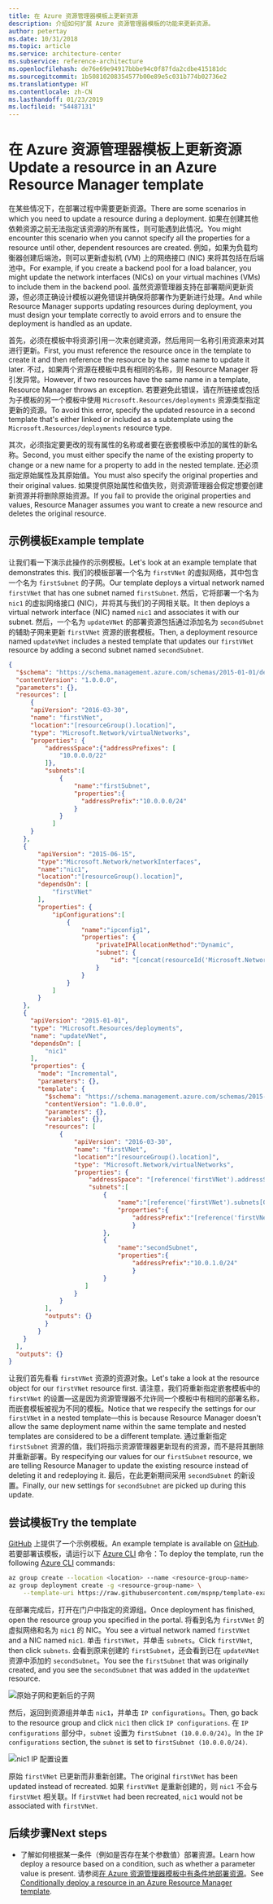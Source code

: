 ```yaml
---
title: 在 Azure 资源管理器模板上更新资源
description: 介绍如何扩展 Azure 资源管理器模板的功能来更新资源。
author: petertay
ms.date: 10/31/2018
ms.topic: article
ms.service: architecture-center
ms.subservice: reference-architecture
ms.openlocfilehash: de76e69e94917bbbe94c0f87fda2cdbe415181dc
ms.sourcegitcommit: 1b50810208354577b00e89e5c031b774b02736e2
ms.translationtype: HT
ms.contentlocale: zh-CN
ms.lasthandoff: 01/23/2019
ms.locfileid: "54487131"
---
```

# <a name="update-a-resource-in-an-azure-resource-manager-template"></a><span data-ttu-id="75a9a-103">在 Azure 资源管理器模板上更新资源</span><span class="sxs-lookup"><span data-stu-id="75a9a-103">Update a resource in an Azure Resource Manager template</span></span>

<span data-ttu-id="75a9a-104">在某些情况下，在部署过程中需要更新资源。</span><span class="sxs-lookup"><span data-stu-id="75a9a-104">There are some scenarios in which you need to update a resource during a deployment.</span></span> <span data-ttu-id="75a9a-105">如果在创建其他依赖资源之前无法指定该资源的所有属性，则可能遇到此情况。</span><span class="sxs-lookup"><span data-stu-id="75a9a-105">You might encounter this scenario when you cannot specify all the properties for a resource until other, dependent resources are created.</span></span> <span data-ttu-id="75a9a-106">例如，如果为负载均衡器创建后端池，则可以更新虚拟机 (VM) 上的网络接口 (NIC) 来将其包括在后端池中。</span><span class="sxs-lookup"><span data-stu-id="75a9a-106">For example, if you create a backend pool for a load balancer, you might update the network interfaces (NICs) on your virtual machines (VMs) to include them in the backend pool.</span></span> <span data-ttu-id="75a9a-107">虽然资源管理器支持在部署期间更新资源，但必须正确设计模板以避免错误并确保将部署作为更新进行处理。</span><span class="sxs-lookup"><span data-stu-id="75a9a-107">And while Resource Manager supports updating resources during deployment, you must design your template correctly to avoid errors and to ensure the deployment is handled as an update.</span></span>

<span data-ttu-id="75a9a-108">首先，必须在模板中将资源引用一次来创建资源，然后用同一名称引用资源来对其进行更新。</span><span class="sxs-lookup"><span data-stu-id="75a9a-108">First, you must reference the resource once in the template to create it and then reference the resource by the same name to update it later.</span></span> <span data-ttu-id="75a9a-109">不过，如果两个资源在模板中具有相同的名称，则 Resource Manager 将引发异常。</span><span class="sxs-lookup"><span data-stu-id="75a9a-109">However, if two resources have the same name in a template, Resource Manager throws an exception.</span></span> <span data-ttu-id="75a9a-110">若要避免此错误，请在所链接或包括为子模板的另一个模板中使用 `Microsoft.Resources/deployments` 资源类型指定更新的资源。</span><span class="sxs-lookup"><span data-stu-id="75a9a-110">To avoid this error, specify the updated resource in a second template that's either linked or included as a subtemplate using the `Microsoft.Resources/deployments` resource type.</span></span>

<span data-ttu-id="75a9a-111">其次，必须指定要更改的现有属性的名称或者要在嵌套模板中添加的属性的新名称。</span><span class="sxs-lookup"><span data-stu-id="75a9a-111">Second, you must either specify the name of the existing property to change or a new name for a property to add in the nested template.</span></span> <span data-ttu-id="75a9a-112">还必须指定原始属性及其原始值。</span><span class="sxs-lookup"><span data-stu-id="75a9a-112">You must also specify the original properties and their original values.</span></span> <span data-ttu-id="75a9a-113">如果提供原始属性和值失败，则资源管理器会假定想要创建新资源并将删除原始资源。</span><span class="sxs-lookup"><span data-stu-id="75a9a-113">If you fail to provide the original properties and values, Resource Manager assumes you want to create a new resource and deletes the original resource.</span></span>

## <a name="example-template"></a><span data-ttu-id="75a9a-114">示例模板</span><span class="sxs-lookup"><span data-stu-id="75a9a-114">Example template</span></span>

<span data-ttu-id="75a9a-115">让我们看一下演示此操作的示例模板。</span><span class="sxs-lookup"><span data-stu-id="75a9a-115">Let's look at an example template that demonstrates this.</span></span> <span data-ttu-id="75a9a-116">我们的模板部署一个名为 `firstVNet` 的虚拟网络，其中包含一个名为 `firstSubnet` 的子网。</span><span class="sxs-lookup"><span data-stu-id="75a9a-116">Our template deploys a virtual network named `firstVNet` that has one subnet named `firstSubnet`.</span></span> <span data-ttu-id="75a9a-117">然后，它将部署一个名为 `nic1` 的虚拟网络接口 (NIC)，并将其与我们的子网相关联。</span><span class="sxs-lookup"><span data-stu-id="75a9a-117">It then deploys a virtual network interface (NIC) named `nic1` and associates it with our subnet.</span></span> <span data-ttu-id="75a9a-118">然后，一个名为 `updateVNet` 的部署资源包括通过添加名为 `secondSubnet` 的辅助子网来更新 `firstVNet` 资源的嵌套模板。</span><span class="sxs-lookup"><span data-stu-id="75a9a-118">Then, a deployment resource named `updateVNet` includes a nested template that updates our `firstVNet` resource by adding a second subnet named `secondSubnet`.</span></span>

```json
{
  "$schema": "https://schema.management.azure.com/schemas/2015-01-01/deploymentTemplate.json#",
  "contentVersion": "1.0.0.0",
  "parameters": {},
  "resources": [
      {
      "apiVersion": "2016-03-30",
      "name": "firstVNet",
      "location":"[resourceGroup().location]",
      "type": "Microsoft.Network/virtualNetworks",
      "properties": {
          "addressSpace":{"addressPrefixes": [
              "10.0.0.0/22"
          ]},
          "subnets":[
              {
                  "name":"firstSubnet",
                  "properties":{
                    "addressPrefix":"10.0.0.0/24"
                  }
              }
            ]
      }
    },
    {
        "apiVersion": "2015-06-15",
        "type":"Microsoft.Network/networkInterfaces",
        "name":"nic1",
        "location":"[resourceGroup().location]",
        "dependsOn": [
            "firstVNet"
        ],
        "properties": {
            "ipConfigurations":[
                {
                    "name":"ipconfig1",
                    "properties": {
                        "privateIPAllocationMethod":"Dynamic",
                        "subnet": {
                            "id": "[concat(resourceId('Microsoft.Network/virtualNetworks','firstVNet'),'/subnets/firstSubnet')]"
                        }
                    }
                }
            ]
        }
    },
    {
      "apiVersion": "2015-01-01",
      "type": "Microsoft.Resources/deployments",
      "name": "updateVNet",
      "dependsOn": [
          "nic1"
      ],
      "properties": {
        "mode": "Incremental",
        "parameters": {},
        "template": {
          "$schema": "https://schema.management.azure.com/schemas/2015-01-01/deploymentTemplate.json#",
          "contentVersion": "1.0.0.0",
          "parameters": {},
          "variables": {},
          "resources": [
              {
                  "apiVersion": "2016-03-30",
                  "name": "firstVNet",
                  "location":"[resourceGroup().location]",
                  "type": "Microsoft.Network/virtualNetworks",
                  "properties": {
                      "addressSpace": "[reference('firstVNet').addressSpace]",
                      "subnets":[
                          {
                              "name":"[reference('firstVNet').subnets[0].name]",
                              "properties":{
                                  "addressPrefix":"[reference('firstVNet').subnets[0].properties.addressPrefix]"
                                  }
                          },
                          {
                              "name":"secondSubnet",
                              "properties":{
                                  "addressPrefix":"10.0.1.0/24"
                                  }
                          }
                     ]
                  }
              }
          ],
          "outputs": {}
          }
        }
    }
  ],
  "outputs": {}
}
```

<span data-ttu-id="75a9a-119">让我们首先看看 `firstVNet` 资源的资源对象。</span><span class="sxs-lookup"><span data-stu-id="75a9a-119">Let's take a look at the resource object for our `firstVNet` resource first.</span></span> <span data-ttu-id="75a9a-120">请注意，我们将重新指定嵌套模板中的 `firstVNet` 的设置&mdash;这是因为资源管理器不允许同一个模板中有相同的部署名称，而嵌套模板被视为不同的模板。</span><span class="sxs-lookup"><span data-stu-id="75a9a-120">Notice that we respecify the settings for our `firstVNet` in a nested template&mdash;this is because Resource Manager doesn't allow the same deployment name within the same template and nested templates are considered to be a different template.</span></span> <span data-ttu-id="75a9a-121">通过重新指定 `firstSubnet` 资源的值，我们将指示资源管理器更新现有的资源，而不是将其删除并重新部署。</span><span class="sxs-lookup"><span data-stu-id="75a9a-121">By respecifying our values for our `firstSubnet` resource, we are telling Resource Manager to update the existing resource instead of deleting it and redeploying it.</span></span> <span data-ttu-id="75a9a-122">最后，在此更新期间采用 `secondSubnet` 的新设置。</span><span class="sxs-lookup"><span data-stu-id="75a9a-122">Finally, our new settings for `secondSubnet` are picked up during this update.</span></span>

## <a name="try-the-template"></a><span data-ttu-id="75a9a-123">尝试模板</span><span class="sxs-lookup"><span data-stu-id="75a9a-123">Try the template</span></span>

<span data-ttu-id="75a9a-124">[GitHub][github] 上提供了一个示例模板。</span><span class="sxs-lookup"><span data-stu-id="75a9a-124">An example template is available on [GitHub][github].</span></span> <span data-ttu-id="75a9a-125">若要部署该模板，请运行以下 [Azure CLI][cli] 命令：</span><span class="sxs-lookup"><span data-stu-id="75a9a-125">To deploy the template, run the following [Azure CLI][cli] commands:</span></span>

```bash
az group create --location <location> --name <resource-group-name>
az group deployment create -g <resource-group-name> \
    --template-uri https://raw.githubusercontent.com/mspnp/template-examples/master/example1-update/deploy.json
```

<span data-ttu-id="75a9a-126">在部署完成后，打开在门户中指定的资源组。</span><span class="sxs-lookup"><span data-stu-id="75a9a-126">Once deployment has finished, open the resource group you specified in the portal.</span></span> <span data-ttu-id="75a9a-127">将看到名为 `firstVNet` 的虚拟网络和名为 `nic1` 的 NIC。</span><span class="sxs-lookup"><span data-stu-id="75a9a-127">You see a virtual network named `firstVNet` and a NIC named `nic1`.</span></span> <span data-ttu-id="75a9a-128">单击 `firstVNet`，并单击 `subnets`。</span><span class="sxs-lookup"><span data-stu-id="75a9a-128">Click `firstVNet`, then click `subnets`.</span></span> <span data-ttu-id="75a9a-129">会看到原来创建的 `firstSubnet`，还会看到已在 `updateVNet` 资源中添加的 `secondSubnet`。</span><span class="sxs-lookup"><span data-stu-id="75a9a-129">You see the `firstSubnet` that was originally created, and you see the `secondSubnet` that was added in the `updateVNet` resource.</span></span>

![原始子网和更新后的子网](../_images/firstVNet-subnets.png)

<span data-ttu-id="75a9a-131">然后，返回到资源组并单击 `nic1`，并单击 `IP configurations`。</span><span class="sxs-lookup"><span data-stu-id="75a9a-131">Then, go back to the resource group and click `nic1` then click `IP configurations`.</span></span> <span data-ttu-id="75a9a-132">在 `IP configurations` 部分中，`subnet` 设置为 `firstSubnet (10.0.0.0/24)`。</span><span class="sxs-lookup"><span data-stu-id="75a9a-132">In the `IP configurations` section, the `subnet` is set to `firstSubnet (10.0.0.0/24)`.</span></span>

![nic1 IP 配置设置](../_images/nic1-ipconfigurations.png)

<span data-ttu-id="75a9a-134">原始 `firstVNet` 已更新而非重新创建。</span><span class="sxs-lookup"><span data-stu-id="75a9a-134">The original `firstVNet` has been updated instead of recreated.</span></span> <span data-ttu-id="75a9a-135">如果 `firstVNet` 是重新创建的，则 `nic1` 不会与 `firstVNet` 相关联。</span><span class="sxs-lookup"><span data-stu-id="75a9a-135">If `firstVNet` had been recreated, `nic1` would not be associated with `firstVNet`.</span></span>

## <a name="next-steps"></a><span data-ttu-id="75a9a-136">后续步骤</span><span class="sxs-lookup"><span data-stu-id="75a9a-136">Next steps</span></span>

* <span data-ttu-id="75a9a-137">了解如何根据某一条件（例如是否存在某个参数值）部署资源。</span><span class="sxs-lookup"><span data-stu-id="75a9a-137">Learn how deploy a resource based on a condition, such as whether a parameter value is present.</span></span> <span data-ttu-id="75a9a-138">请参阅[在 Azure 资源管理器模板中有条件地部署资源](./conditional-deploy.md)。</span><span class="sxs-lookup"><span data-stu-id="75a9a-138">See [Conditionally deploy a resource in an Azure Resource Manager template](./conditional-deploy.md).</span></span>

[cli]: /cli/azure/?view=azure-cli-latest
[github]: https://github.com/mspnp/template-examples
